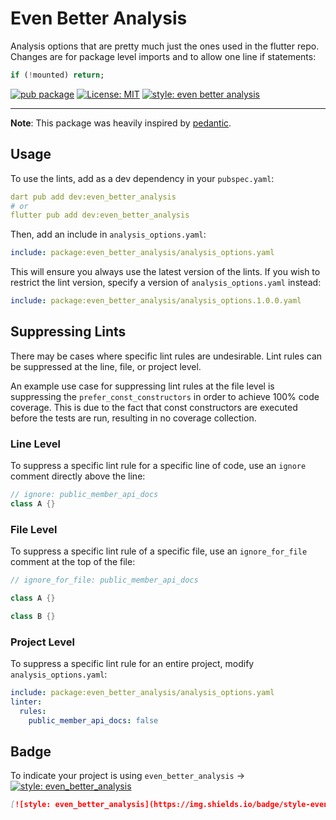 # Even Better Analysis

Analysis options that are pretty much just the ones used in the flutter repo.
Changes are for package level imports and to allow one line if statements:

```dart
if (!mounted) return;
```

[![pub package][pub_badge]][pub_badge_link]
[![License: MIT][license_badge]][license_badge_link]
[![style: even better analysis][badge]][badge_link]

---

**Note**: This package was heavily inspired by [pedantic][pedantic_link].

## Usage

To use the lints, add as a dev dependency in your `pubspec.yaml`:

```yaml
dart pub add dev:even_better_analysis
# or
flutter pub add dev:even_better_analysis
```

Then, add an include in `analysis_options.yaml`:

```yaml
include: package:even_better_analysis/analysis_options.yaml
```

This will ensure you always use the latest version of the lints. If you wish to restrict the lint version, specify a version of `analysis_options.yaml` instead:

```yaml
include: package:even_better_analysis/analysis_options.1.0.0.yaml
```

## Suppressing Lints

There may be cases where specific lint rules are undesirable. Lint rules can be suppressed at the line, file, or project level.

An example use case for suppressing lint rules at the file level is suppressing the `prefer_const_constructors` in order to achieve 100% code coverage. This is due to the fact that const constructors are executed before the tests are run, resulting in no coverage collection.

### Line Level

To suppress a specific lint rule for a specific line of code, use an `ignore` comment directly above the line:

```dart
// ignore: public_member_api_docs
class A {}
```

### File Level

To suppress a specific lint rule of a specific file, use an `ignore_for_file` comment at the top of the file:

```dart
// ignore_for_file: public_member_api_docs

class A {}

class B {}
```

### Project Level

To suppress a specific lint rule for an entire project, modify `analysis_options.yaml`:

```yaml
include: package:even_better_analysis/analysis_options.yaml
linter:
  rules:
    public_member_api_docs: false
```

## Badge

To indicate your project is using `even_better_analysis` →
[![style: even_better_analysis][badge]][badge_link]

```md
[![style: even_better_analysis](https://img.shields.io/badge/style-even_better_analysis-8602C9.svg)](https://pub.dev/packages/even_better_analysis)
```

[analysis_options_yaml]: https://github.com/alexandereverett92/even_better_analysis/blob/main/lib/analysis_options.1.0.0.yaml
[badge]: https://img.shields.io/badge/style-even_better_analysis-8602C9.svg
[badge_link]: https://pub.dev/packages/even_better_analysis
[license_badge]: https://img.shields.io/badge/license-MIT-blue.svg
[license_badge_link]: https://opensource.org/licenses/MIT
[pedantic_link]: https://github.com/dart-lang/pedantic
[pub_badge]: https://img.shields.io/badge/even%20better%20analysis-8602C9
[pub_badge_link]: https://pub.dartlang.org/packages/even_better_analysis

